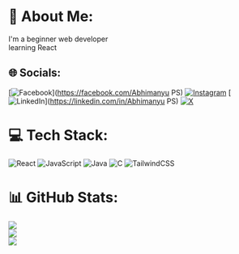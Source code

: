 # 💫 About Me:
I'm a beginner web developer <br>learning React<br>


## 🌐 Socials:
[![Facebook](https://img.shields.io/badge/Facebook-%231877F2.svg?logo=Facebook&logoColor=white)](https://facebook.com/Abhimanyu PS) [![Instagram](https://img.shields.io/badge/Instagram-%23E4405F.svg?logo=Instagram&logoColor=white)](https://instagram.com/abhimanyups_8) [![LinkedIn](https://img.shields.io/badge/LinkedIn-%230077B5.svg?logo=linkedin&logoColor=white)](https://linkedin.com/in/Abhimanyu PS) [![X](https://img.shields.io/badge/X-black.svg?logo=X&logoColor=white)](https://x.com/Abhimanyups_8) 

# 💻 Tech Stack:
![React](https://img.shields.io/badge/react-%2320232a.svg?style=for-the-badge&logo=react&logoColor=%2361DAFB) ![JavaScript](https://img.shields.io/badge/javascript-%23323330.svg?style=for-the-badge&logo=javascript&logoColor=%23F7DF1E) ![Java](https://img.shields.io/badge/java-%23ED8B00.svg?style=for-the-badge&logo=openjdk&logoColor=white) ![C](https://img.shields.io/badge/c-%2300599C.svg?style=for-the-badge&logo=c&logoColor=white) ![TailwindCSS](https://img.shields.io/badge/tailwindcss-%2338B2AC.svg?style=for-the-badge&logo=tailwind-css&logoColor=white)
# 📊 GitHub Stats:
![](https://github-readme-stats.vercel.app/api?username=idocoding8&theme=dark&hide_border=false&include_all_commits=true&count_private=true)<br/>
![](https://github-readme-streak-stats.herokuapp.com/?user=idocoding8&theme=dark&hide_border=false)<br/>
![](https://github-readme-stats.vercel.app/api/top-langs/?username=idocoding8&theme=dark&hide_border=false&include_all_commits=true&count_private=true&layout=compact)

<!-- Proudly created with GPRM ( https://gprm.itsvg.in ) -->
